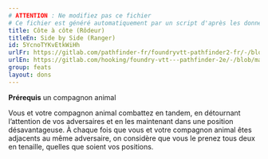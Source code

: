 ```yaml
---
# ATTENTION : Ne modifiez pas ce fichier
# Ce fichier est généré automatiquement par un script d'après les données du module Foundry VTT officiel et de sa traduction
title: Côte à côte (Rôdeur)
titleEn: Side by Side (Ranger)
id: 5YcnoTYKvEtkWiHh
urlFr: https://gitlab.com/pathfinder-fr/foundryvtt-pathfinder2-fr/-/blob/master/data/feats/5YcnoTYKvEtkWiHh.htm
urlEn: https://gitlab.com/hooking/foundry-vtt---pathfinder-2e/-/blob/master/packs/data/feats.db/side-by-side-ranger.json
group: feats
layout: dons
---
```

**Prérequis** un compagnon animal

Vous et votre compagnon animal combattez en tandem, en détournant l’attention de vos adversaires et en les maintenant dans une position désavantageuse. À chaque fois que vous et votre compagnon animal êtes adjacents au même adversaire, on considère que vous le prenez tous deux en tenaille, quelles que soient vos positions.


